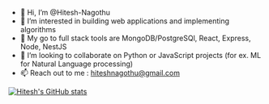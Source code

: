 - 👋 Hi, I’m @Hitesh-Nagothu
- 👀 I’m interested in building web applications and implementing algorithms
- 🌱 My go to full stack tools are MongoDB/PostgreSQl, React, Express, Node, NestJS
- 💞️ I’m looking to collaborate on Python or JavaScript projects (for ex. ML for Natural Language processing) 
- 📫 Reach out to me : hiteshnagothu@gmail.com

<!---
Hitesh-Nagothu/Hitesh-Nagothu is a ✨ special ✨ repository because its `README.md` (this file) appears on your GitHub profile.
You can click the Preview link to take a look at your changes.
--->

[![Hitesh's GitHub stats](https://github-readme-stats.vercel.app/api?username=hitesh-nagothu)](https://github.com/anuraghazra/github-readme-stats)

